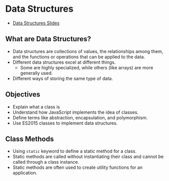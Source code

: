 # Data Structures

- [Data Structures Slides](https://cs.slides.com/colt_steele/es2015-class-syntax)

## What are Data Structures?

- Data structures are collections of values, the relationships among them, and the functions or operations that can be applied to the data.
- Different data structures excel at different things.
  - Some are highly specialized, while others (like arrays) are more generally used.
- Different ways of storing the same type of data.

## Objectives

- Explain what a class is
- Understand how JavaScript implements the idea of classes.
- Define terms like abstraction, encapsulation, and polymorphism.
- Use ES2015 classes to implement data structures.

## Class Methods

- Using `static` keyword to define a static method for a class.
- Static methods are called without instantiating their class and cannot be called through a class instance. 
- Static methods are often used to create utility functions for an application.


